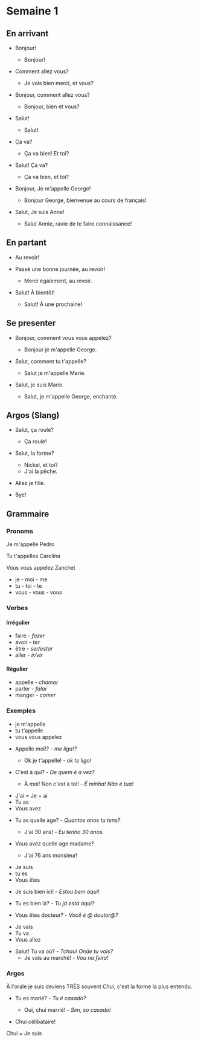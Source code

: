 

# Semaine 1

## En arrivant

- Bonjour!
  - Bonjour!

- Comment allez vous?
  - Je vais bien merci, et vous?

- Bonjour, comment allez vous?
  - Bonjour, bien et vous?
  
- Salut!
  - Salut!

- Ça va?
  - Ça va bien! Et toi?

- Salut! Ça va?
  - Ça va bien, et toi?
  
- Bonjour, Je m'appelle George!
  - Bonjour George, bienvenue au cours de français!

- Salut, Je suis Anne!
  - Salut Annie, ravie de te faire connaissance!

## En partant

- Au revoir!

- Passé une bonne journée, au revoir!
  - Merci également, au revoir.

- Salut! À bientôt!
  - Salut! À une prochaine!


## Se presenter

- Bonjour, comment vous vous appelez?
  - Bonjour je m'appelle George.

- Salut, comment tu t'appelle?
  - Salut je m'appelle Marie.

- Salut, je suis Marie.
  - Salut, je m'appelle George, enchanté.

## Argos (Slang)

- Salut, ça roule?
  - Ça roule!

- Salut, la forme?
  - Nickel, et toi?
  - J'ai la pêche.

- Allez je fille.

- Bye!  
  
## Grammaire

### Pronoms

Je m'appelle Pedro

Tu t'appelles Carolina

Vous vous appelez Zanchet

* je - moi - me
* tu - toi - te
* vous - vous - vous

### Verbes

#### Irrégulier

* faire - *fazer*
* avoir - *ter*
* être - *ser/estar*
* aller - *ir/vir*

#### Régulier

* appelle - *chamar*
* parler - *falar*
* manger - *comer*

### Exemples

* je m'appelle
* tu t'appelle
* vous vous appelez

- Appelle moi!? - *me liga!?*
  - Ok je t'appelle! - *ok te ligo!*

- C'est à qui? - *De quem é a vez?*
  - À moi! Non c'est à toi! - *É minha! Não é tua!*

* J'ai = Je + ai
* Tu as
* Vous avez

- Tu as quelle age? - *Quantos anos tu tens?*
  - J'ai 30 ans! - *Eu tenho 30 anos.*

- Vous avez quelle age madame?
  - J'ai 76 ans monsieur!

* Je suis
* tu es
* Vous êtes

- Je suis bien ici! - *Estou bem aqui!*

- Tu es bien là? - *Tu já está aqui?*

- Vous êtes docteur? - *Você é @ doutor@?*

* Je vais
* Tu va
* Vous allez

- Salut! Tu va où? - *Tchau! Onde tu vais?*
  - Je vais au marché! - *Vou na feira!*


### Argos

À l'orale je suis deviens TRÈS souvent *Chui*, c'est 
la forme la plus entendu.

- Tu es marié? - *Tu é casado?*
  - Oui, chui marrié! - *Sim, so casado!*

- Chui célibataire!

Chui = Je suis